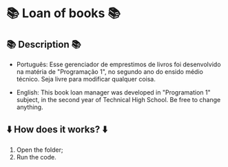 # :books: Loan of books :books:

## :books: Description :books:

* Português: Esse gerenciador de emprestimos de livros foi desenvolvido na matéria de "Programação 1", no segundo ano do ensido médio técnico. Seja livre para modificar qualquer coisa.

* English: This book loan manager was developed in "Programation 1" subject, in the second year of Technical High School. Be free to change anything.

## :arrow_down: How does it works? :arrow_down:
1. Open the folder;
2. Run the code.